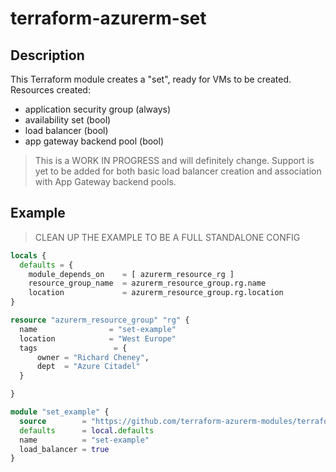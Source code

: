 # terraform-azurerm-set

## Description

This Terraform module creates a "set", ready for VMs to be created. Resources created:

* application security group (always)
* availability set (bool)
* load balancer (bool)
* app gateway backend pool (bool)

> This is a WORK IN PROGRESS and will definitely change. Support is yet to be added for both basic load balancer creation and association with App Gateway backend pools.

## Example

> CLEAN UP THE EXAMPLE TO BE A FULL STANDALONE CONFIG

```terraform
locals {
  defaults = {
    module_depends_on    = [ azurerm_resource_rg ]
    resource_group_name  = azurerm_resource_group.rg.name
    location             = azurerm_resource_group.rg.location
}

resource "azurerm_resource_group" "rg" {
  name                = "set-example"
  location            = "West Europe"
  tags                 = {
      owner = "Richard Cheney",
      dept  = "Azure Citadel"
  }

}

module "set_example" {
  source        = "https://github.com/terraform-azurerm-modules/terraform-azurerm-set"
  defaults      = local.defaults
  name          = "set-example"
  load_balancer = true
}
```
